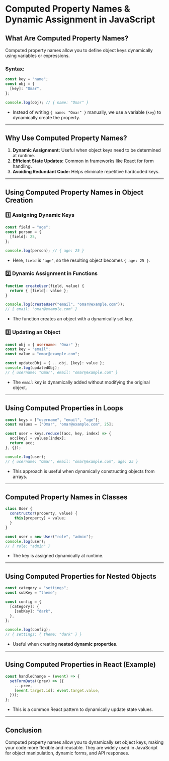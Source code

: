 # Computed Property Names & Dynamic Assignment in JavaScript

## What Are Computed Property Names?
Computed property names allow you to define object keys dynamically using variables or expressions.

### **Syntax:**
```js
const key = "name";
const obj = {
  [key]: "Omar",
};

console.log(obj); // { name: "Omar" }
```
- Instead of writing `{ name: "Omar" }` manually, we use a variable (`key`) to dynamically create the property.

---

## **Why Use Computed Property Names?**
1. **Dynamic Assignment:** Useful when object keys need to be determined at runtime.
2. **Efficient State Updates:** Common in frameworks like React for form handling.
3. **Avoiding Redundant Code:** Helps eliminate repetitive hardcoded keys.

---

## **Using Computed Property Names in Object Creation**

### **1️⃣ Assigning Dynamic Keys**
```js
const field = "age";
const person = {
  [field]: 25,
};

console.log(person); // { age: 25 }
```
- Here, `field` is `"age"`, so the resulting object becomes `{ age: 25 }`.

### **2️⃣ Dynamic Assignment in Functions**
```js
function createUser(field, value) {
  return { [field]: value };
}

console.log(createUser("email", "omar@example.com"));
// { email: "omar@example.com" }
```
- The function creates an object with a dynamically set key.

### **3️⃣ Updating an Object**
```js
const obj = { username: "Omar" };
const key = "email";
const value = "omar@example.com";

const updatedObj = { ...obj, [key]: value };
console.log(updatedObj);
// { username: "Omar", email: "omar@example.com" }
```
- The `email` key is dynamically added without modifying the original object.

---

## **Using Computed Properties in Loops**
```js
const keys = ["username", "email", "age"];
const values = ["Omar", "omar@example.com", 25];

const user = keys.reduce((acc, key, index) => {
  acc[key] = values[index];
  return acc;
}, {});

console.log(user);
// { username: "Omar", email: "omar@example.com", age: 25 }
```
- This approach is useful when dynamically constructing objects from arrays.

---

## **Computed Property Names in Classes**
```js
class User {
  constructor(property, value) {
    this[property] = value;
  }
}

const user = new User("role", "admin");
console.log(user);
// { role: "admin" }
```
- The key is assigned dynamically at runtime.

---

## **Using Computed Properties for Nested Objects**
```js
const category = "settings";
const subKey = "theme";

const config = {
  [category]: {
    [subKey]: "dark",
  },
};

console.log(config);
// { settings: { theme: "dark" } }
```
- Useful when creating **nested dynamic properties**.

---

## **Using Computed Properties in React (Example)**
```js
const handleChange = (event) => {
  setFormData((prev) => ({
    ...prev,
    [event.target.id]: event.target.value,
  }));
};
```
- This is a common React pattern to dynamically update state values.

---

## **Conclusion**
Computed property names allow you to dynamically set object keys, making your code more flexible and reusable. They are widely used in JavaScript for object manipulation, dynamic forms, and API responses.
